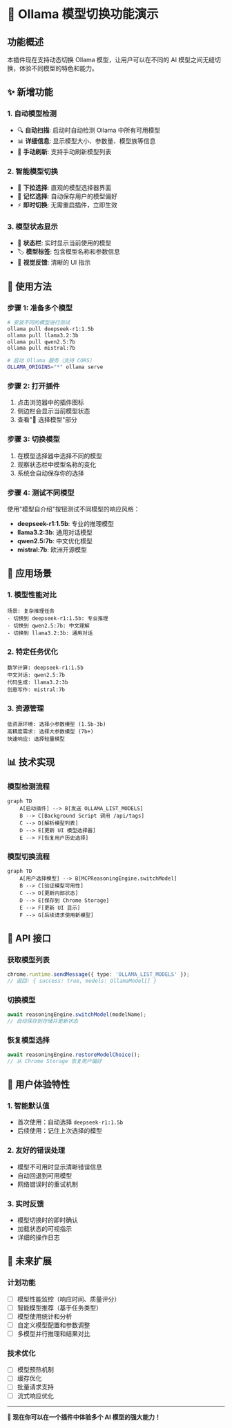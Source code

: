 # 🤖 Ollama 模型切换功能演示

## 功能概述

本插件现在支持动态切换 Ollama 模型，让用户可以在不同的 AI 模型之间无缝切换，体验不同模型的特色和能力。

## ✨ 新增功能

### 1. 自动模型检测

- 🔍 **自动扫描**: 启动时自动检测 Ollama 中所有可用模型
- 📊 **详细信息**: 显示模型大小、参数量、模型族等信息
- 🔄 **手动刷新**: 支持手动刷新模型列表

### 2. 智能模型切换

- 🎯 **下拉选择**: 直观的模型选择器界面
- 💾 **记忆选择**: 自动保存用户的模型偏好
- ⚡ **即时切换**: 无需重启插件，立即生效

### 3. 模型状态显示

- 📱 **状态栏**: 实时显示当前使用的模型
- 🏷️ **模型标签**: 包含模型名称和参数信息
- 🎨 **视觉反馈**: 清晰的 UI 指示

## 🚀 使用方法

### 步骤 1: 准备多个模型

```bash
# 安装不同的模型进行测试
ollama pull deepseek-r1:1.5b
ollama pull llama3.2:3b
ollama pull qwen2.5:7b
ollama pull mistral:7b

# 启动 Ollama 服务（支持 CORS）
OLLAMA_ORIGINS="*" ollama serve
```

### 步骤 2: 打开插件

1. 点击浏览器中的插件图标
2. 侧边栏会显示当前模型状态
3. 查看"🤖 选择模型"部分

### 步骤 3: 切换模型

1. 在模型选择器中选择不同的模型
2. 观察状态栏中模型名称的变化
3. 系统会自动保存你的选择

### 步骤 4: 测试不同模型

使用"模型自介绍"按钮测试不同模型的响应风格：

- **deepseek-r1:1.5b**: 专业的推理模型
- **llama3.2:3b**: 通用对话模型
- **qwen2.5:7b**: 中文优化模型
- **mistral:7b**: 欧洲开源模型

## 🎯 应用场景

### 1. 模型性能对比

```
场景: 复杂推理任务
- 切换到 deepseek-r1:1.5b: 专业推理
- 切换到 qwen2.5:7b: 中文理解
- 切换到 llama3.2:3b: 通用对话
```

### 2. 特定任务优化

```
数学计算: deepseek-r1:1.5b
中文对话: qwen2.5:7b
代码生成: llama3.2:3b
创意写作: mistral:7b
```

### 3. 资源管理

```
低资源环境: 选择小参数模型 (1.5b-3b)
高精度需求: 选择大参数模型 (7b+)
快速响应: 选择轻量模型
```

## 📊 技术实现

### 模型检测流程

```mermaid
graph TD
    A[启动插件] --> B[发送 OLLAMA_LIST_MODELS]
    B --> C[Background Script 调用 /api/tags]
    C --> D[解析模型列表]
    D --> E[更新 UI 模型选择器]
    E --> F[恢复用户历史选择]
```

### 模型切换流程

```mermaid
graph TD
    A[用户选择模型] --> B[MCPReasoningEngine.switchModel]
    B --> C[验证模型可用性]
    C --> D[更新内部状态]
    D --> E[保存到 Chrome Storage]
    E --> F[更新 UI 显示]
    F --> G[后续请求使用新模型]
```

## 🔧 API 接口

### 获取模型列表

```typescript
chrome.runtime.sendMessage({ type: 'OLLAMA_LIST_MODELS' });
// 返回: { success: true, models: OllamaModel[] }
```

### 切换模型

```typescript
await reasoningEngine.switchModel(modelName);
// 自动保存到存储并更新状态
```

### 恢复模型选择

```typescript
await reasoningEngine.restoreModelChoice();
// 从 Chrome Storage 恢复用户偏好
```

## 🎁 用户体验特性

### 1. 智能默认值

- 首次使用：自动选择 `deepseek-r1:1.5b`
- 后续使用：记住上次选择的模型

### 2. 友好的错误处理

- 模型不可用时显示清晰错误信息
- 自动回退到可用模型
- 网络错误时的重试机制

### 3. 实时反馈

- 模型切换时的即时确认
- 加载状态的可视指示
- 详细的操作日志

## 🔮 未来扩展

### 计划功能

- [ ] 模型性能监控（响应时间、质量评分）
- [ ] 智能模型推荐（基于任务类型）
- [ ] 模型使用统计和分析
- [ ] 自定义模型配置和参数调整
- [ ] 多模型并行推理和结果对比

### 技术优化

- [ ] 模型预热机制
- [ ] 缓存优化
- [ ] 批量请求支持
- [ ] 流式响应优化

---

**🎉 现在你可以在一个插件中体验多个 AI 模型的强大能力！**
